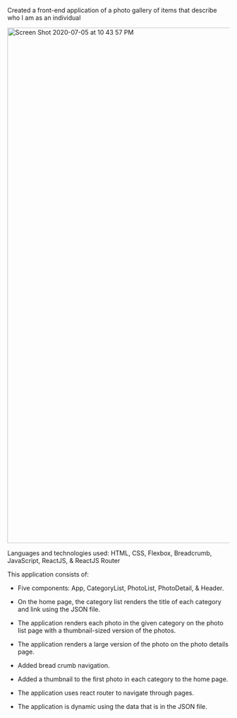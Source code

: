 Created a front-end application of a photo gallery of items that describe who I am as an individual

<img width="1166" alt="Screen Shot 2020-07-05 at 10 43 57 PM" src="https://user-images.githubusercontent.com/62678918/86550669-06f09200-bf11-11ea-8e99-3499ee4bfd46.png">

Languages and technologies used: HTML, CSS, Flexbox, Breadcrumb, JavaScript, ReactJS, & ReactJS Router


This application consists of:

- Five components: App, CategoryList, PhotoList, PhotoDetail, & Header.

- On the home page, the category list renders the title of each category and link using the JSON file.

- The application renders each photo in the given category on the photo list page with a thumbnail-sized version of the photos.

- The application renders a large version of the photo on the photo details page.

- Added bread crumb navigation.

- Added a thumbnail to the first photo in each category to the home page.

- The application uses react router to navigate through pages.

- The application is dynamic using the data that is in the JSON file.
